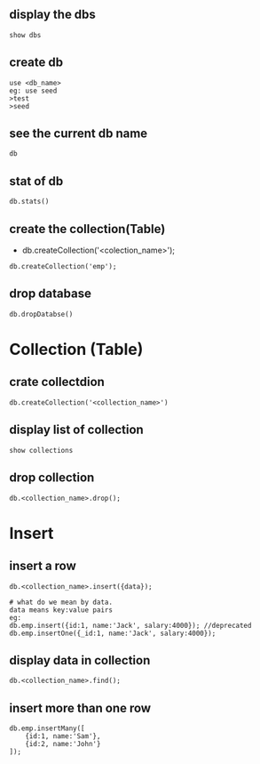 ## display the dbs
```
show dbs
```

## create db
```
use <db_name>
eg: use seed
>test
>seed
```

## see the current db name
```
db
```

## stat of db
```
db.stats()
```

## create the collection(Table)
- db.createCollection('<colection_name>');

```
db.createCollection('emp');
```

## drop database
```
db.dropDatabse()
```


# Collection (Table)
## crate collectdion
```
db.createCollection('<collection_name>')
```

## display list of collection
```
show collections
```

## drop collection
```
db.<collection_name>.drop();
```

# Insert
## insert a row
```
db.<collection_name>.insert({data});

# what do we mean by data.
data means key:value pairs
eg:
db.emp.insert({id:1, name:'Jack', salary:4000}); //deprecated
db.emp.insertOne({_id:1, name:'Jack', salary:4000}); 
```

## display data in collection
```
db.<collection_name>.find();

```

## insert more than one row
```
db.emp.insertMany([
    {id:1, name:'Sam'},
    {id:2, name:'John'}
]);
```




